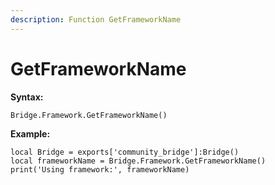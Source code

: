 ```yaml
---
description: Function GetFrameworkName
---
```


# GetFrameworkName

**Syntax:**

```
Bridge.Framework.GetFrameworkName()
```

**Example:**

```
local Bridge = exports['community_bridge']:Bridge()
local frameworkName = Bridge.Framework.GetFrameworkName()
print('Using framework:', frameworkName)
```
